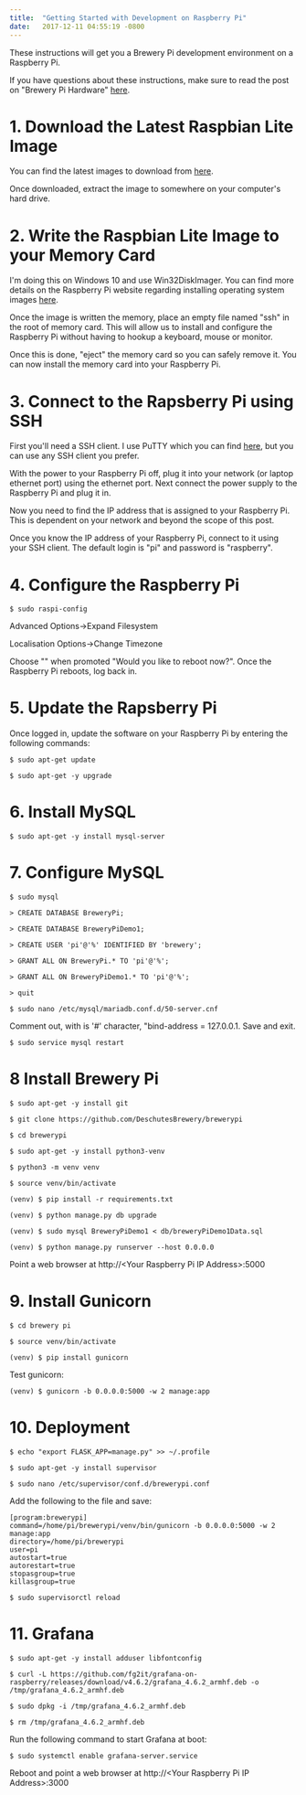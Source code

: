 ```yaml
---
title:  "Getting Started with Development on Raspberry Pi"
date:   2017-12-11 04:55:19 -0800
---
```

These instructions will get you a Brewery Pi development environment on a Raspberry Pi.

If you have questions about these instructions, make sure to read the post on "Brewery Pi Hardware" [here](http://brewerypi.com/2017/12/02/brewery-pi-hardware.html).

# 1. Download the Latest Raspbian Lite Image

You can find the latest images to download from [here](https://www.raspberrypi.org/downloads/raspbian/).

Once downloaded, extract the image to somewhere on your computer's hard drive.

# 2. Write the Raspbian Lite Image to your Memory Card

I'm doing this on Windows 10 and use Win32DiskImager. You can find more details on the Raspberry Pi website regarding installing operating system images [here](https://www.raspberrypi.org/documentation/installation/installing-images/README.md).

Once the image is written the memory, place an empty file named "ssh" in the root of memory card. This will allow us to install and configure the Raspberry Pi without having to hookup a keyboard, mouse or monitor.

Once this is done, "eject" the memory card so you can safely remove it. You can now install the memory card into your Raspberry Pi.

# 3. Connect to the Rapsberry Pi using SSH

First you'll need a SSH client. I use PuTTY which you can find [here](http://www.putty.org/), but you can use any SSH client you prefer.

With the power to your Raspberry Pi off, plug it into your network (or laptop ethernet port) using the ethernet port. Next connect the power supply to the Raspberry Pi and plug it in.

Now you need to find the IP address that is assigned to your Raspberry Pi. This is dependent on your network and beyond the scope of this post.

Once you know the IP address of your Raspberry Pi, connect to it using your SSH client. The default login is "pi" and password is "raspberry".

# 4. Configure the Raspberry Pi

`$ sudo raspi-config`

Advanced Options->Expand Filesystem

Localisation Options->Change Timezone

Choose "<Yes>" when promoted "Would you like to reboot now?". Once the Raspberry Pi reboots, log back in.

# 5. Update the Rapsberry Pi

Once logged in, update the software on your Raspberry Pi by entering the following commands: 

`$ sudo apt-get update`

`$ sudo apt-get -y upgrade`

# 6. Install MySQL

`$ sudo apt-get -y install mysql-server`

# 7. Configure MySQL

`$ sudo mysql`

`> CREATE DATABASE BreweryPi;`

`> CREATE DATABASE BreweryPiDemo1;`

`> CREATE USER 'pi'@'%' IDENTIFIED BY 'brewery';`

`> GRANT ALL ON BreweryPi.* TO 'pi'@'%';`

`> GRANT ALL ON BreweryPiDemo1.* TO 'pi'@'%';`

`> quit`

`$ sudo nano /etc/mysql/mariadb.conf.d/50-server.cnf`

Comment out, with is '#' character, "bind-address = 127.0.0.1. Save and exit.

`$ sudo service mysql restart`

# 8 Install Brewery Pi

`$ sudo apt-get -y install git`

`$ git clone https://github.com/DeschutesBrewery/brewerypi`

`$ cd brewerypi`

`$ sudo apt-get -y install python3-venv`

`$ python3 -m venv venv`

`$ source venv/bin/activate`

`(venv) $ pip install -r requirements.txt`

`(venv) $ python manage.py db upgrade`

`(venv) $ sudo mysql BreweryPiDemo1 < db/breweryPiDemo1Data.sql`

`(venv) $ python manage.py runserver --host 0.0.0.0`

Point a web browser at http://\<Your Raspberry Pi IP Address>:5000

# 9. Install Gunicorn

`$ cd brewery pi`

`$ source venv/bin/activate`

`(venv) $ pip install gunicorn`

Test gunicorn:

`(venv) $ gunicorn -b 0.0.0.0:5000 -w 2 manage:app`

# 10. Deployment

`$ echo "export FLASK_APP=manage.py" >> ~/.profile`

`$ sudo apt-get -y install supervisor`

`$ sudo nano /etc/supervisor/conf.d/brewerypi.conf`

Add the following to the file and save:

```
[program:brewerypi]
command=/home/pi/brewerypi/venv/bin/gunicorn -b 0.0.0.0:5000 -w 2 manage:app
directory=/home/pi/brewerypi
user=pi
autostart=true
autorestart=true
stopasgroup=true
killasgroup=true
```

`$ sudo supervisorctl reload`

# 11. Grafana

`$ sudo apt-get -y install adduser libfontconfig`

`$ curl -L https://github.com/fg2it/grafana-on-raspberry/releases/download/v4.6.2/grafana_4.6.2_armhf.deb -o /tmp/grafana_4.6.2_armhf.deb`

`$ sudo dpkg -i /tmp/grafana_4.6.2_armhf.deb`

`$ rm /tmp/grafana_4.6.2_armhf.deb`

Run the following command to start Grafana at boot:

`$ sudo systemctl enable grafana-server.service`

Reboot and point a web browser at http://\<Your Raspberry Pi IP Address>:3000
